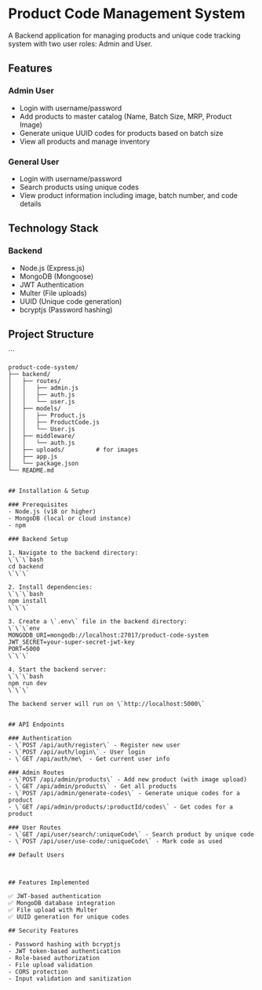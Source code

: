 # Product Code Management System

A Backend application for managing products and unique code tracking system with two user roles: Admin and User.

## Features

### Admin User
- Login with username/password
- Add products to master catalog (Name, Batch Size, MRP, Product Image)
- Generate unique UUID codes for products based on batch size
- View all products and manage inventory

### General User
- Login with username/password
- Search products using unique codes
- View product information including image, batch number, and code details

## Technology Stack

### Backend
- Node.js (Express.js)
- MongoDB (Mongoose)
- JWT Authentication
- Multer (File uploads)
- UUID (Unique code generation)
- bcryptjs (Password hashing)



## Project Structure

\`\`\`
```
product-code-system/
├── backend/
│   ├── routes/
│   │   ├── admin.js
│   │   ├── auth.js
│   │   └── user.js
│   ├── models/
│   │   ├── Product.js
│   │   ├── ProductCode.js
│   │   └── User.js
│   ├── middleware/
│   │   └── auth.js
│   ├── uploads/         # for images
│   ├── app.js
│   └── package.json
└── README.md
```
```

## Installation & Setup

### Prerequisites
- Node.js (v18 or higher)
- MongoDB (local or cloud instance)
- npm 

### Backend Setup

1. Navigate to the backend directory:
\`\`\`bash
cd backend
\`\`\`

2. Install dependencies:
\`\`\`bash
npm install
\`\`\`

3. Create a \`.env\` file in the backend directory:
\`\`\`env
MONGODB_URI=mongodb://localhost:27017/product-code-system
JWT_SECRET=your-super-secret-jwt-key
PORT=5000
\`\`\`

4. Start the backend server:
\`\`\`bash
npm run dev
\`\`\`

The backend server will run on \`http://localhost:5000\`


## API Endpoints

### Authentication
- \`POST /api/auth/register\` - Register new user
- \`POST /api/auth/login\` - User login
- \`GET /api/auth/me\` - Get current user info

### Admin Routes
- \`POST /api/admin/products\` - Add new product (with image upload)
- \`GET /api/admin/products\` - Get all products
- \`POST /api/admin/generate-codes\` - Generate unique codes for a product
- \`GET /api/admin/products/:productId/codes\` - Get codes for a product

### User Routes
- \`GET /api/user/search/:uniqueCode\` - Search product by unique code
- \`POST /api/user/use-code/:uniqueCode\` - Mark code as used

## Default Users



## Features Implemented

✅ JWT-based authentication
✅ MongoDB database integration
✅ File upload with Multer
✅ UUID generation for unique codes

## Security Features

- Password hashing with bcryptjs
- JWT token-based authentication
- Role-based authorization
- File upload validation
- CORS protection
- Input validation and sanitization

